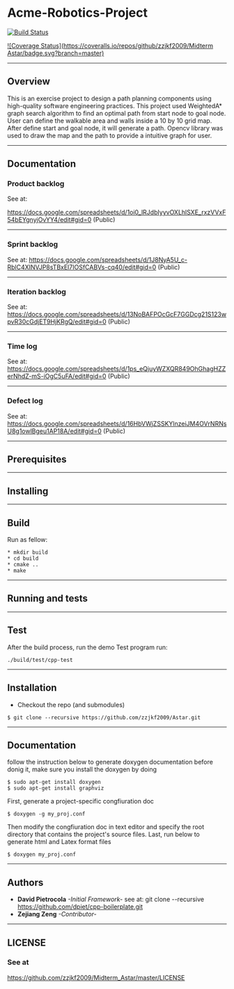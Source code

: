 # Acme-Robotics-Project
[![Build Status](https://travis-ci.org/zzjkf2009/Midterm_Astar.svg?branch=master)](https://travis-ci.org/zzjkf2009/Midterm_Astar)

[![Coverage Status](https://coveralls.io/repos/github/zzjkf2009/Midterm Astar/badge.svg?branch=master)](https://coveralls.io/github/zzjkf2009/Midterm_Astar?branch=master)


---
## Overview

This is an exercise project to design a path planning components using high-quality software engineering practices. This project used WeightedA* graph search algorithm to find an optimal path from start node to goal node. User can define the walkable area and walls inside a 10 by 10 grid map. After define start and goal node, it will generate a path. Opencv library was used to draw the map and the path to provide a intuitive graph for user.


---
## Documentation 
### Product backlog

See at: 

https://docs.google.com/spreadsheets/d/1oi0_lRJdbIyyvOXLhlSXE_rxzVVxF54bEYgnyjOvYY4/edit#gid=0 (Public)

---
### Sprint backlog

See at: https://docs.google.com/spreadsheets/d/1J8NyA5U_c-RblC4XINVJP8sTBxEl7IOSfCABVs-cq40/edit#gid=0 (Public)

---
### Iteration backlog
See at: https://docs.google.com/spreadsheets/d/13NoBAFPOcGcF7GGDcg21S123wpvR30cGdjET9HjKRgQ/edit#gid=0 (Public)

---
### Time log
See at: https://docs.google.com/spreadsheets/d/1ps_eQjuyWZXQR849OhGhagHZZerNhdZ-mS-iOgC5uFA/edit#gid=0 (Public)

---
### Defect log
See at: https://docs.google.com/spreadsheets/d/16HbVWjZSSKYlnzeiJM4OVrNRNsU8g1owlBgeu1AP18A/edit#gid=0 (Public)

---
## Prerequisites


---
## Installing

---
## Build

Run as fellow:
```
* mkdir build
* cd build
* cmake ..
* make
```
---
## Running and tests


---
## Test
After the build process, run the demo Test program
run:
```
./build/test/cpp-test
```

---
## Installation
- Checkout the repo (and submodules)
```
$ git clone --recursive https://github.com/zzjkf2009/Astar.git
```

---
## Documentation
follow the instruction below to generate doxygen documentation
before donig it, make sure you install the doxygen by doing
```
$ sudo apt-get install doxygen
$ sudo apt-get install graphviz
```
First, generate a project-specific congfiuration doc
```
$ doxygen -g my_proj.conf 
```
Then modify the congfiuration doc in text editor and specify the root directory that contains the project's source files.
Last, run below to generate html and Latex format files
```
$ doxygen my_proj.conf 
```
---
## Authors
 * **David Pietrocola** *-Initial Framework-* see at: git clone --recursive https://github.com/dpiet/cpp-boilerplate.git 
 * **Zejiang Zeng** *-Contributor-* 
---
## LICENSE
### See at
https://github.com/zzjkf2009/Midterm_Astar/master/LICENSE

